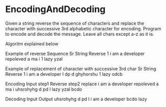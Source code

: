 # EncodingAndDecoding
Given a string reverse the sequence of characters and replace the character with successive 3rd alphabetic character for encoding.
Program to encode and decode the message. 
Leave all chars except a-z as it is.

Algoritm explained below

Example of reverse Sequence
Sr	  String	            Reverse
1	    i am a developer	  repoleved a ma i
1	    lazy	yzal

Example of replacement of character with successive 3rd char
Sr	  String	            Reverse
1	    i am a developer	  l dp d ghyhorshu
1	    lazy	odcb

Encoding
Input	              step1 Reverse	              step2 replace
i am a developer	  repoleved a ma i	          uhsrohyhg d pd l
lazy	              yzal	                       bcdo

Decoding
Input	              Output
uhsrohyhg d pd l	  i am a developer
bcdo	              lazy
